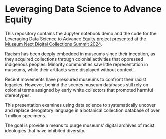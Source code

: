 # Leveraging Data Science to Advance Equity

This repository contains the Jupyter notebook demo and the code for the Leveraging Data Science to Advance Equity project presented at the [Museum Next Digital Collections Summit 2024](https://www.museumnext.com/events/digital-collections-summit/schedule/).

Racism has been deeply embedded in museums since their inception, as they acquired collections through colonial activities that oppressed indigenous peoples. Minority communities saw little representation in museums, while their artifacts were displayed without context.

Recent movements have pressured museums to confront their racist legacies. However, behind the scenes museum databases still rely on colonial terms assigned by early white collectors that promoted harmful stereotypes.

This presentation examines using data science to systematically uncover and replace derogatory language in a botanical collection database of over 1 million specimens.

The goal is provide a means to purge museums’ digital archives of racist ideologies that have inhibited diversity.
